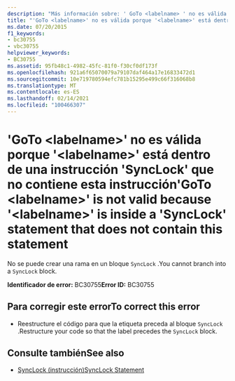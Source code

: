 ```yaml
---
description: "Más información sobre: ' GoTo <labelname> ' no es válida porque ' <labelname> ' está dentro de una instrucción ' SyncLock ' que no contiene esta instrucción"
title: "'GoTo <labelname>' no es válida porque '<labelname>' está dentro de una instrucción 'SyncLock' que no contiene esta instrucción"
ms.date: 07/20/2015
f1_keywords:
- bc30755
- vbc30755
helpviewer_keywords:
- BC30755
ms.assetid: 95fb48c1-4982-45fc-81f0-f30cf0df173f
ms.openlocfilehash: 921a6f65070079a79107daf464a17e16833472d1
ms.sourcegitcommit: 10e719780594efc781b15295e499c66f316068b8
ms.translationtype: MT
ms.contentlocale: es-ES
ms.lasthandoff: 02/14/2021
ms.locfileid: "100466307"
---
```

# <a name="goto-labelname-is-not-valid-because-labelname-is-inside-a-synclock-statement-that-does-not-contain-this-statement"></a><span data-ttu-id="590ec-103">'GoTo \<labelname>' no es válida porque '\<labelname>' está dentro de una instrucción 'SyncLock' que no contiene esta instrucción</span><span class="sxs-lookup"><span data-stu-id="590ec-103">'GoTo \<labelname>' is not valid because '\<labelname>' is inside a 'SyncLock' statement that does not contain this statement</span></span>

<span data-ttu-id="590ec-104">No se puede crear una rama en un bloque `SyncLock` .</span><span class="sxs-lookup"><span data-stu-id="590ec-104">You cannot branch into a `SyncLock` block.</span></span>  
  
 <span data-ttu-id="590ec-105">**Identificador de error:** BC30755</span><span class="sxs-lookup"><span data-stu-id="590ec-105">**Error ID:** BC30755</span></span>  
  
## <a name="to-correct-this-error"></a><span data-ttu-id="590ec-106">Para corregir este error</span><span class="sxs-lookup"><span data-stu-id="590ec-106">To correct this error</span></span>  
  
- <span data-ttu-id="590ec-107">Reestructure el código para que la etiqueta preceda al bloque `SyncLock` .</span><span class="sxs-lookup"><span data-stu-id="590ec-107">Restructure your code so that the label precedes the `SyncLock` block.</span></span>  
  
## <a name="see-also"></a><span data-ttu-id="590ec-108">Consulte también</span><span class="sxs-lookup"><span data-stu-id="590ec-108">See also</span></span>

- [<span data-ttu-id="590ec-109">SyncLock (instrucción)</span><span class="sxs-lookup"><span data-stu-id="590ec-109">SyncLock Statement</span></span>](../language-reference/statements/synclock-statement.md)
